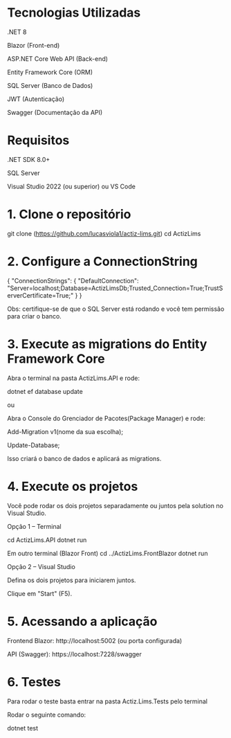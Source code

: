 # Tecnologias Utilizadas

.NET 8

Blazor (Front-end)

ASP.NET Core Web API (Back-end)

Entity Framework Core (ORM)

SQL Server (Banco de Dados)

JWT (Autenticação)

Swagger (Documentação da API)

# Requisitos

.NET SDK 8.0+

SQL Server

Visual Studio 2022 (ou superior) ou VS Code

# 1. Clone o repositório

git clone (https://github.com/lucasviola1/actiz-lims.git)
cd ActizLims

# 2. Configure a ConnectionString

{
  "ConnectionStrings": {
    "DefaultConnection": "Server=localhost;Database=ActizLimsDb;Trusted_Connection=True;TrustServerCertificate=True;"
  }
}

Obs: certifique-se de que o SQL Server está rodando e você tem permissão para criar o banco.

# 3. Execute as migrations do Entity Framework Core

Abra o terminal na pasta ActizLims.API e rode:

dotnet ef database update

ou

Abra o Console do Grenciador de Pacotes(Package Manager) e rode:

Add-Migration v1(nome da sua escolha);

Update-Database;

Isso criará o banco de dados e aplicará as migrations.

# 4. Execute os projetos

Você pode rodar os dois projetos separadamente ou juntos pela solution no Visual Studio.

Opção 1 – Terminal

cd ActizLims.API
dotnet run

Em outro terminal (Blazor Front)
cd ../ActizLims.FrontBlazor
dotnet run

Opção 2 – Visual Studio

Defina os dois projetos para iniciarem juntos.

Clique em "Start" (F5).

# 5. Acessando a aplicação

Frontend Blazor: http://localhost:5002 (ou porta configurada)

API (Swagger): https://localhost:7228/swagger

# 6. Testes

Para rodar o teste basta entrar na pasta Actiz.Lims.Tests pelo terminal

Rodar o seguinte comando: 

dotnet test
